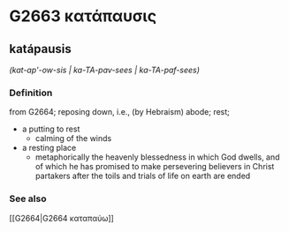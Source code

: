 # G2663 κατάπαυσις

## katápausis

_(kat-ap'-ow-sis | ka-TA-pav-sees | ka-TA-paf-sees)_

### Definition

from G2664; reposing down, i.e., (by Hebraism) abode; rest; 

- a putting to rest
  - calming of the winds
- a resting place
  - metaphorically the heavenly blessedness in which God dwells, and of which he has promised to make persevering believers in Christ partakers after the toils and trials of life on earth are ended

### See also

[[G2664|G2664 καταπαύω]]
